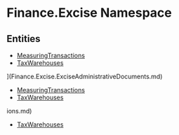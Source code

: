 ﻿---
uid: Finance.Excise
---
# Finance.Excise Namespace

## Entities
- [MeasuringTransactions](Finance.Excise.MeasuringTransactions.md)  
- [TaxWarehouses](Finance.Excise.TaxWarehouses.md)  

](Finance.Excise.ExciseAdministrativeDocuments.md)  
- [MeasuringTransactions](Finance.Excise.MeasuringTransactions.md)  
- [TaxWarehouses](Finance.Excise.TaxWarehouses.md)  

ions.md)  
- [TaxWarehouses](Finance.Excise.TaxWarehouses.md)  


